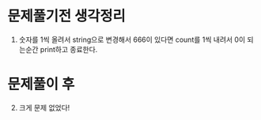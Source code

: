 # 문제풀기전 생각정리

1. 숫자를 1씩 올려서 string으로 변경해서 666이 있다면 count를 1씩 내려서 0이 되는순간 print하고 종료한다.

# 문제풀이 후

2. 크게 문제 없었다!
